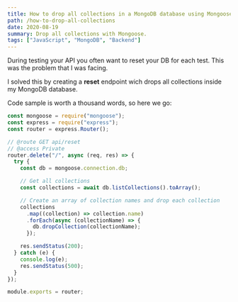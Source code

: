 ```yaml
---
title: How to drop all collections in a MongoDB database using Mongoose
path: /how-to-drop-all-collections
date: 2020-08-19
summary: Drop all collections with Mongoose.
tags: ["JavaScript", "MongoDB", "Backend"]
---
```


During testing your API you often want to reset your DB for each test.
This was the problem that I was facing.

I solved this by creating a **reset** endpoint wich drops all collections inside my MongoDB database.

Code sample is worth a thousand words, so here we go:

```javascript
const mongoose = require("mongoose");
const express = require("express");
const router = express.Router();

// @route GET api/reset
// @access Private
router.delete("/", async (req, res) => {
  try {
    const db = mongoose.connection.db;

    // Get all collections
    const collections = await db.listCollections().toArray();

    // Create an array of collection names and drop each collection
    collections
      .map((collection) => collection.name)
      .forEach(async (collectionName) => {
        db.dropCollection(collectionName);
      });

    res.sendStatus(200);
  } catch (e) {
    console.log(e);
    res.sendStatus(500);
  }
});

module.exports = router;
```
